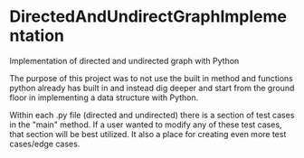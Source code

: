 # DirectedAndUndirectGraphImplementation
Implementation of directed and undirected graph with Python


The purpose of this project was to not use the built in method and functions python already has built in and instead dig deeper and start from the ground
floor in implementing a data structure with Python. 

Within each .py file (directed and undirected) there is a section of test cases in the "main" method. If a user wanted to modify any of these test cases, that
section will be best utilized. It also a place for creating even more test cases/edge cases. 
